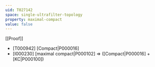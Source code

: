 ```yaml
---
uid: T027142
space: single-ultrafilter-topology
property: maximal-compact
value: false
---
```

[[Proof]]

* [T000942] [Compact|P000016]
* [I000230] [maximal compact|P000102] => ([Compact|P000016] + [KC|P000100])

